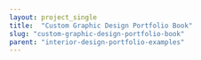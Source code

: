 ```yaml
---
layout: project_single
title:  "Custom Graphic Design Portfolio Book"
slug: "custom-graphic-design-portfolio-book"
parent: "interior-design-portfolio-examples"
---
```

 